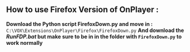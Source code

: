 ## How to use Firefox Version of OnPlayer :
**Download the Python script FirefoxDown.py and move in :**
```C:\VOX\Extensions\OnPlayer\Firefox\FirefoxDown.py```
**And download the _RunFDP.bat_ but make sure to be in in the folder with ```FirefoxDown.py``` to work normally**
